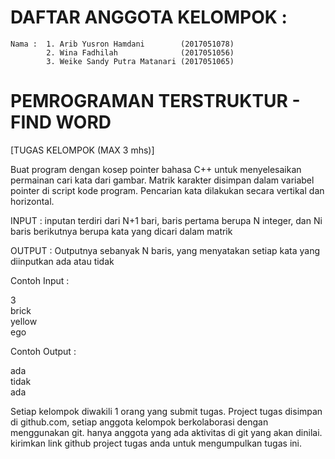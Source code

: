 # DAFTAR ANGGOTA KELOMPOK : 
	Nama : 	1. Arib Yusron Hamdani        (2017051078)
         	2. Wina Fadhilah              (2017051056)
         	3. Weike Sandy Putra Matanari (2017051065)


# PEMROGRAMAN TERSTRUKTUR - FIND WORD



[TUGAS KELOMPOK (MAX 3 mhs)]

Buat program dengan kosep pointer bahasa C++ untuk menyelesaikan permainan cari
kata dari gambar.
Matrik karakter disimpan dalam variabel pointer di script kode program. Pencarian
kata dilakukan secara vertikal dan horizontal.

INPUT : 
inputan terdiri dari N+1 bari, baris pertama berupa N integer, dan Ni baris
berikutnya berupa kata yang dicari dalam matrik

OUTPUT : 
Outputnya sebanyak N baris, yang menyatakan setiap kata yang diinputkan ada atau
tidak

Contoh Input : 

3    
brick   
yellow   
ego   

Contoh Output : 

ada   
tidak   
ada   




Setiap kelompok diwakili 1 orang yang submit tugas.
Project tugas disimpan di github.com, setiap anggota kelompok berkolaborasi dengan
menggunakan git. hanya anggota yang ada aktivitas di git yang akan dinilai.
kirimkan link github project tugas anda untuk mengumpulkan tugas ini.  

